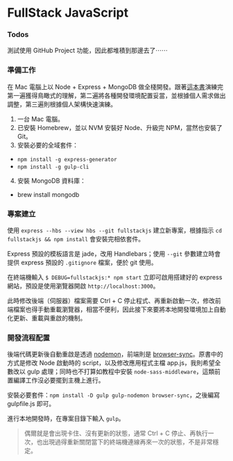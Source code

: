 # FullStack JavaScript

### Todos

測試使用 GitHub Project 功能，因此都堆積到那邊去了⋯⋯

### 準備工作

在 Mac 電腦上以 Node + Express + MongoDB 做全棧開發。跟著[這本書](http://www.fullstackjs.com/book/index.html)演練完第一遍獲得鳥瞰式的理解，第二遍將各種開發環境配置妥當，並根據個人需求做出調整，第三遍則根據個人架構快速演練。

1. 一台 Mac 電腦。
2. 已安裝 Homebrew，並以 NVM 安裝好 Node、升級完 NPM，當然也安裝了 Git。
3. 安裝必要的全域套件：
  - `npm install -g express-generator`
  - `npm install -g gulp-cli`
4. 安裝 MongoDB 資料庫：
  - brew install mongodb

### 專案建立

使用 `express --hbs --view hbs --git fullstackjs` 建立新專案，根據指示 `cd fullstackjs && npm install` 會安裝完相依套件。

Express 預設的模板語言是 jade，改用 Handlebars；使用 `--git` 參數建立時會提供 express 預設的 `.gitignore` 檔案，便於 git 使用。

在終端機輸入 `$ DEBUG=fullstackjs:* npm start` 立即可啟用搭建好的 express 網站，預設是使用瀏覽器開啟 `http://localhost:3000`。

此時修改後端（伺服器）檔案需要 Ctrl + C 停止程式、再重新啟動一次，修改前端檔案也得手動重載瀏覽器，相當不便利，因此接下來要將本地開發環境加上自動化更新、重載與重啟的機制。

### 開發流程配置

後端代碼更新後自動重啟是透過 [nodemon](https://nodemon.io)，前端則是 [browser-sync](https://browsersync.io)。原書中的方式是修改 Node 啟動時的 script，以及修改應用程式主檔 app.js，我則希望全數改以 gulp 處理；同時也不打算如教程中安裝 `node-sass-middleware`，這類前置編譯工作沒必要擺到主機上進行。

安裝必要套件：`npm install -D gulp gulp-nodemon browser-sync`，之後編寫 gulpfile.js 即可。

進行本地開發時，在專案目錄下輸入 `gulp`。

> 偶爾就是會出現卡住、沒有更新的狀態，通常 Ctrl + C 停止、再執行一次，也出現過得重新關閉當下的終端機連線再來一次的狀態，不是非常穩定。
